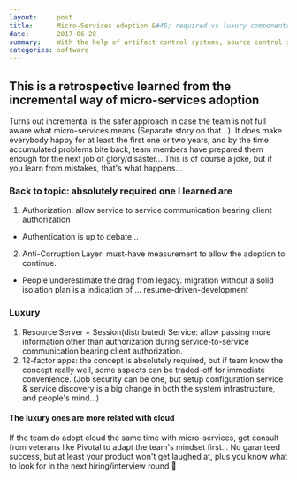 ```yaml
---
layout:     post
title:      Micro-Services Adoption &#45; required vs luxury components
date:       2017-06-28
summary:    With the help of artifact control systems, source control systems are relieved from the burden of version control these days and development straight on master branch become the choice once again.
categories: software
---
```


## This is a retrospective learned from the incremental way of micro-services adoption

Turns out incremental is the safer approach in case the team is not full aware what micro-services means (Separate story on that...). It does make everybody happy for at least the first one or two years, and by the time accumulated problems bite back, team members have prepared them enough for the next job of glory/disaster... This is of course a joke, but if you learn from mistakes, that's what happens...

### Back to topic: absolutely required one I learned are

1. Authorization: allow service to service communication bearing client authorization
  * Authentication is up to debate...
2. Anti-Corruption Layer: must-have measurement to allow the adoption to continue.
  * People underestimate the drag from legacy. migration without a solid isolation plan is a indication of ... resume-driven-development

### Luxury

1. Resource Server + Session(distributed) Service: allow passing more information other than authorization during service-to-service communication bearing client authorization.
2. 12-factor apps: the concept is absolutely required, but if team know the concept really well, some aspects can be traded-off for immediate convenience. (Job security can be one, but setup configuration service & service discovery is a big change in both the system infrastructure, and people's mind...)

#### The luxury ones are more related with cloud

If the team do adopt cloud the same time with micro-services, get consult from veterans like Pivotal to adapt the team's mindset first... No garanteed success, but at least your product won't get laughed at, plus you know what to look for in the next hiring/interview round :facepalm:
